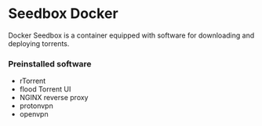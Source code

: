 # Seedbox Docker

Docker Seedbox is a container equipped with software for downloading and deploying torrents.

### Preinstalled software
 - rTorrent
 - flood Torrent UI
 - NGINX reverse proxy
 - protonvpn
 - openvpn
